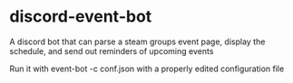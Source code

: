 # discord-event-bot
A discord bot that can parse a steam groups event page, display the schedule, and send out reminders of upcoming events

Run it with event-bot -c conf.json with a properly edited configuration file
